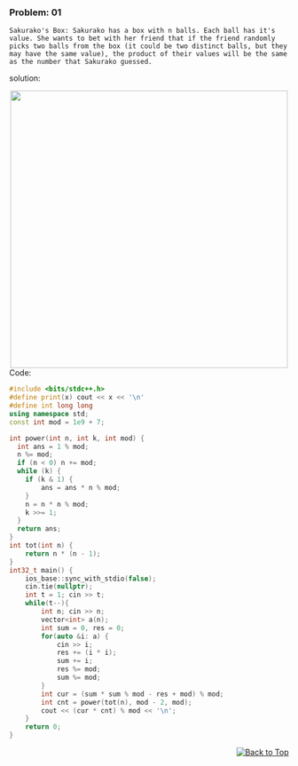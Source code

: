 <div>
  
### Problem: 01
```Sakurako's Box: Sakurako has a box with n balls. Each ball has it's value. She wants to bet with her friend that if the friend randomly picks two balls from the box (it could be two distinct balls, but they may have the same value), the product of their values will be the same as the number that Sakurako guessed.```

solution:
<div align="center">
  <img src="https://raw.githubusercontent.com/Rabbi-hasan0/Math-types-problems/main/1.%20Probablity%20Type/img/expected_value1.png" width="500" height="500">
</div>
Code:

```c++
#include <bits/stdc++.h>
#define print(x) cout << x << '\n'
#define int long long
using namespace std;
const int mod = 1e9 + 7;

int power(int n, int k, int mod) {
  int ans = 1 % mod; 
  n %= mod; 
  if (n < 0) n += mod;
  while (k) {
    if (k & 1) {
        ans = ans * n % mod;
    }
    n = n * n % mod;
    k >>= 1;
  }
  return ans;
}
int tot(int n) {
    return n * (n - 1);
}
int32_t main() {
    ios_base::sync_with_stdio(false);
    cin.tie(nullptr);
    int t = 1; cin >> t;
    while(t--){
        int n; cin >> n;
        vector<int> a(n);
        int sum = 0, res = 0;
        for(auto &i: a) {
            cin >> i;
            res += (i * i);
            sum += i;
            res %= mod;
            sum %= mod;
        }
        int cur = (sum * sum % mod - res + mod) % mod;   
        int cnt = power(tot(n), mod - 2, mod);
        cout << (cur * cnt) % mod << '\n';
    }
    return 0;
}
```
<p align="right">
  <a href="#top">
    <img src="https://img.shields.io/badge/Back%20to%20Top-%E2%86%A5-blue" alt="Back to Top">
  </a>
</p>

</div>

